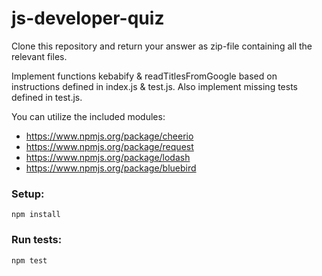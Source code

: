 js-developer-quiz
=================
Clone this repository and return your answer as zip-file containing all the relevant files.

Implement functions kebabify & readTitlesFromGoogle based on instructions defined in index.js & test.js. 
Also implement missing tests defined in test.js. 

You can utilize the included modules:

- https://www.npmjs.org/package/cheerio
- https://www.npmjs.org/package/request
- https://www.npmjs.org/package/lodash
- https://www.npmjs.org/package/bluebird

### Setup:

    npm install

### Run tests:

    npm test
